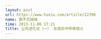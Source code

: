 ```yaml
---
layout: post
url: https://www.huxiu.com/article/22706
name: 脱不花妹妹
time: 2013-11-06 17:21
title: 公司进化论（一） 在炮灰中呼唤炮火
---
```

